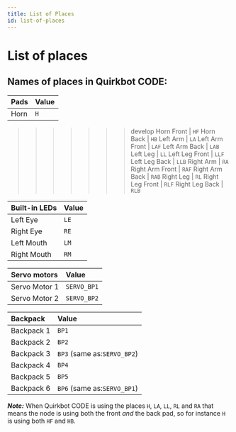 ```yaml
---
title: List of Places
id: list-of-places
---
```


# List of places

## Names of places in Quirkbot CODE:

Pads            | Value
:---------------|:-------------
Horn            | `H`
>>>>>>> develop
Horn Front      | `HF`
Horn Back       | `HB`
Left Arm        | `LA`
Left Arm Front  | `LAF`
Left Arm Back   | `LAB`
Left Leg        | `LL`
Left Leg Front  | `LLF`
Left Leg Back   | `LLB`
Right Arm       | `RA`
Right Arm Front | `RAF`
Right Arm Back  | `RAB`
Right Leg       | `RL`
Right Leg Front | `RLF`
Right Leg Back  | `RLB`

Built-in LEDs   | Value
:---------------|:-------------
Left Eye        | `LE`
Right Eye       | `RE`
Left Mouth      | `LM`
Right Mouth     | `RM`

Servo motors    | Value
:---------------|:-------------
Servo Motor 1   | `SERVO_BP1`
Servo Motor 2   | `SERVO_BP2`

Backpack        | Value
:---------------|:-------------
Backpack 1      | `BP1`
Backpack 2      | `BP2`
Backpack 3      | `BP3` (same as:`SERVO_BP2`)
Backpack 4      | `BP4`
Backpack 5      | `BP5`
Backpack 6      | `BP6` (same as:`SERVO_BP1`)

***Note:*** When Quirkbot CODE is using the places `H`, `LA`, `LL`, `RL` and `RA` that means the node is using both the front *and* the back pad, so for instance `H` is using both `HF` and `HB`.
